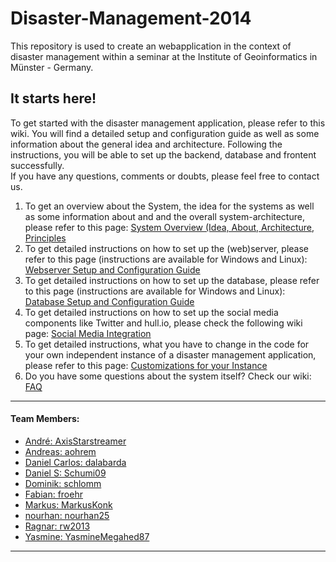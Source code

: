 # Disaster-Management-2014
This repository is used to create an webapplication in the context of disaster management within a seminar at the Institute of Geoinformatics in Münster - Germany.


## It starts here!
To get started with the disaster management application, please refer to this wiki. You will find a detailed setup and configuration guide as well as some information about the general idea and architecture. Following the instructions, you will be able to set up the backend, database and frontent successfully.   
If you have any questions, comments or doubts, please feel free to contact us.

1. To get an overview about the System, the idea for the systems as well as some information about and and the overall system-architecture, please refer to this page: [System Overview (Idea, About, Architecture, Principles](https://github.com/froehr/Disaster-Management-2014/wiki/1.-System-Overview)
1. To get detailed instructions on how to set up the (web)server, please refer to this page (instructions are available for Windows and Linux): [Webserver Setup and Configuration Guide](https://github.com/froehr/Disaster-Management-2014/wiki/2.-Webserver-Installation-and-Setup-Guide)
1. To get detailed instructions on how to set up the database, please refer to this page (instructions are available for Windows and Linux): [Database Setup and Configuration Guide](https://github.com/froehr/Disaster-Management-2014/wiki/3.-Database-Installation-and-Setup-Guide)
1. To get detailed instructions on how to set up the social media components like Twitter and hull.io, please check the following wiki page: [Social Media Integration](https://github.com/froehr/Disaster-Management-2014/wiki/4.-Social-Media-Integration)
1. To get detailed instructions, what you have to change in the code for your own independent instance of a disaster management application, please refer to this page: [Customizations for your Instance ](https://github.com/froehr/Disaster-Management-2014/wiki/5.-Customizations-for-your-own-Instance)
1. Do you have some questions about the system itself? Check our wiki: [FAQ](https://github.com/froehr/Disaster-Management-2014/wiki/6.-FAQ)


----------

#### Team Members:

 - [André: AxisStarstreamer][1] 
 - [Andreas: aohrem][2] 
 - [Daniel Carlos: dalabarda][3] 
 - [Daniel S: Schumi09][4] 
 - [Dominik: schlomm][5] 
 - [Fabian: froehr][6] 
 - [Markus: MarkusKonk][7] 
 - [nourhan: nourhan25][8] 
 - [Ragnar: rw2013][9] 
 - [Yasmine: YasmineMegahed87][10]


----------







  [1]: https://github.com/AxisStarstreamer
  [2]: https://github.com/aohrem
  [3]: https://github.com/dalabarda
  [4]: https://github.com/Schumi09
  [5]: https://github.com/schlomm
  [6]: https://github.com/froehr
  [7]: https://github.com/MarkusKonk
  [8]: https://github.com/nourhan25
  [9]: https://github.com/rw2013
  [10]: https://github.com/YasmineMegahed87
